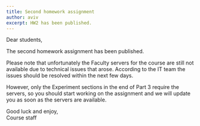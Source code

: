 ```yaml
---
title: Second homework assignment
author: aviv
excerpt: HW2 has been published.
---
```


Dear students,

The second homework assignment has been published.

Please note that unfortunately the Faculty servers for the course are still not
available due to technical issues that arose.  According to the IT team the
issues should be resolved within the next few days.

However, only the Experiment sections in the end of Part 3 require the servers,
so you should start working on the assignment and we will update you as soon as
the servers are available.

Good luck and enjoy,<br>
Course staff


